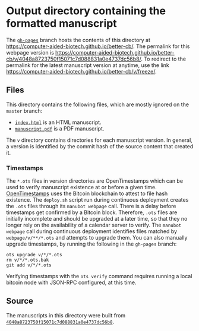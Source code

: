 # Output directory containing the formatted manuscript

The [`gh-pages`](https://github.com/computer-aided-biotech/better-cb/tree/gh-pages) branch hosts the contents of this directory at <https://computer-aided-biotech.github.io/better-cb/>.
The permalink for this webpage version is <https://computer-aided-biotech.github.io/better-cb/v/4048a8723750f15071c7d088831a0e4737dc56b8/>.
To redirect to the permalink for the latest manuscript version at anytime, use the link <https://computer-aided-biotech.github.io/better-cb/v/freeze/>.

## Files

This directory contains the following files, which are mostly ignored on the `master` branch:

+ [`index.html`](index.html) is an HTML manuscript.
+ [`manuscript.pdf`](manuscript.pdf) is a PDF manuscript.

The `v` directory contains directories for each manuscript version.
In general, a version is identified by the commit hash of the source content that created it.

### Timestamps

The `*.ots` files in version directories are OpenTimestamps which can be used to verify manuscript existence at or before a given time.
[OpenTimestamps](https://opentimestamps.org/) uses the Bitcoin blockchain to attest to file hash existence.
The `deploy.sh` script run during continuous deployment creates the `.ots` files through its `manubot webpage` call.
There is a delay before timestamps get confirmed by a Bitcoin block.
Therefore, `.ots` files are initially incomplete and should be upgraded at a later time, so that they no longer rely on the availability of a calendar server to verify.
The `manubot webpage` call during continuous deployment identifies files matched by `webpage/v/**/*.ots` and attempts to upgrade them.
You can also manually upgrade timestamps, by running the following in the `gh-pages` branch:

```shell
ots upgrade v/*/*.ots
rm v/*/*.ots.bak
git add v/*/*.ots
```

Verifying timestamps with the `ots verify` command requires running a local bitcoin node with JSON-RPC configured, at this time.

## Source

The manuscripts in this directory were built from
[`4048a8723750f15071c7d088831a0e4737dc56b8`](https://github.com/computer-aided-biotech/better-cb/commit/4048a8723750f15071c7d088831a0e4737dc56b8).
